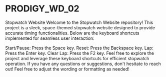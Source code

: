 # PRODIGY_WD_02
Stopwatch Website
Welcome to the Stopwatch Website repository! This project is a sleek, space-themed stopwatch website designed to provide accurate timing functionalities. Below are the keyboard shortcuts implemented for seamless user interaction:

Start/Pause: Press the Space key.
Reset: Press the Backspace key.
Lap: Press the Enter key.
Clear Lap: Press the F2 key.
Feel free to explore the project and leverage these keyboard shortcuts for efficient stopwatch operation. If you have any questions or suggestions, don't hesitate to reach out!
Feel free to adjust the wording or formatting as needed!
